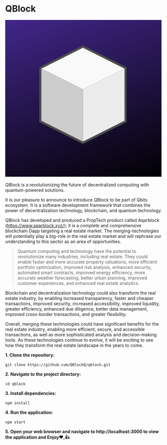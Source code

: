 # QBlock
![QBlock logo](https://github.com/QBlockQ/qblock/blob/main/QBlocklogo.png)



QBlock is a revolutionizing the future of decentralized computing with quantum-powered solutions.

It is our pleasure to announce to introduce QBlock to be part of Qbits ecosystem. It is a software development framework that combines the power of decentralization technology, blockchain, and quantum technology.

QBlock has developed and produced a PropTech product called Aqarblock (https://www.aqarblock.xyz/); it is a complete and comprehensive blockchain Dapp targeting a real estate market. The merging-technologies will potentially play a big-role in the real estate market and will rephrase our understanding to this sector as an area of opportunities.

> Quantum computing and technology have the potential to revolutionize many industries, including real estate. They could enable faster and more accurate property valuations, more efficient portfolio optimization, improved risk analysis, enhanced security, automated smart contracts, improved energy efficiency, more accurate weather forecasting, better urban planning, improved customer experiences, and enhanced real estate analytics.

Blockchain and decentralization technology could also transform the real estate industry, by enabling increased transparency, faster and cheaper transactions, improved security, increased accessibility, improved liquidity, greater efficiency, enhanced due diligence, better data management, improved cross-border transactions, and greater flexibility.

Overall, merging these technologies could have significant benefits for the real estate industry, enabling more efficient, secure, and accessible transactions, as well as more sophisticated analysis and decision-making tools. As these technologies continue to evolve, it will be exciting to see how they transform the real estate landscape in the years to come.

**1. Clone the repository:**

 ```
git clone https://github.com/QBlockQ/qblock.git
 ```
**2.  Navigate to the project directory:**

 ```
cd qblock
 ```

**3.  Install dependencies:**

 ```
npm install
 ```

**4.  Run the application:**

 ```
npm start
 ```

**5.  Open your web browser and navigate to http://localhost:3000 to view the application and Enjoy:heart:,:+1:.**
